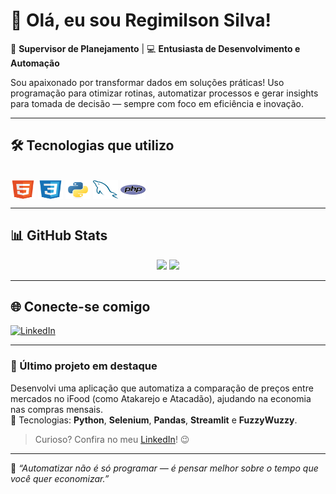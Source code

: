 # 👋 Olá, eu sou Regimilson Silva!

🎯 **Supervisor de Planejamento** | 💻 **Entusiasta de Desenvolvimento e Automação**

Sou apaixonado por transformar dados em soluções práticas! Uso programação para otimizar rotinas, automatizar processos e gerar insights para tomada de decisão — sempre com foco em eficiência e inovação.

---

## 🛠️ Tecnologias que utilizo

<div style="display: inline_block"><br>
  <img align="center" alt="HTML5" height="30" width="40" src="https://raw.githubusercontent.com/devicons/devicon/master/icons/html5/html5-original.svg" title="HTML5">
  <img align="center" alt="CSS3" height="30" width="40" src="https://raw.githubusercontent.com/devicons/devicon/master/icons/css3/css3-original.svg" title="CSS3">
  <img align="center" alt="Python" height="30" width="40" src="https://raw.githubusercontent.com/devicons/devicon/master/icons/python/python-original.svg" title="Python">
  <img align="center" alt="MySQL" height="30" width="40" src="https://raw.githubusercontent.com/devicons/devicon/master/icons/mysql/mysql-original.svg" title="MySQL">
  <img align="center" alt="PHP" height="30" width="40" src="https://raw.githubusercontent.com/devicons/devicon/master/icons/php/php-original.svg" title="PHP">
</div>

---

## 📊 GitHub Stats

<div align="center">
  <img height="160em" src="https://github-readme-stats.vercel.app/api?username=regibabr&show_icons=true&theme=default&count_private=true&hide_title=false&include_all_commits=true"/>
  <img height="160em" src="https://github-readme-stats.vercel.app/api/top-langs/?username=regibabr&layout=compact&langs_count=7&theme=default"/>
</div>

---

## 🌐 Conecte-se comigo

<div>
  <a href="https://www.linkedin.com/in/regimilson/" target="_blank">
    <img src="https://img.shields.io/badge/-LinkedIn-%230077B5?style=for-the-badge&logo=linkedin&logoColor=white" alt="LinkedIn">
  </a>
</div>

---

### 🚀 Último projeto em destaque

Desenvolvi uma aplicação que automatiza a comparação de preços entre mercados no iFood (como Atakarejo e Atacadão), ajudando na economia nas compras mensais.  
🛒 Tecnologias: **Python**, **Selenium**, **Pandas**, **Streamlit** e **FuzzyWuzzy**.

> Curioso? Confira no meu [LinkedIn](https://www.linkedin.com/in/regimilson/)! 😉

---

📌 *“Automatizar não é só programar — é pensar melhor sobre o tempo que você quer economizar.”*

